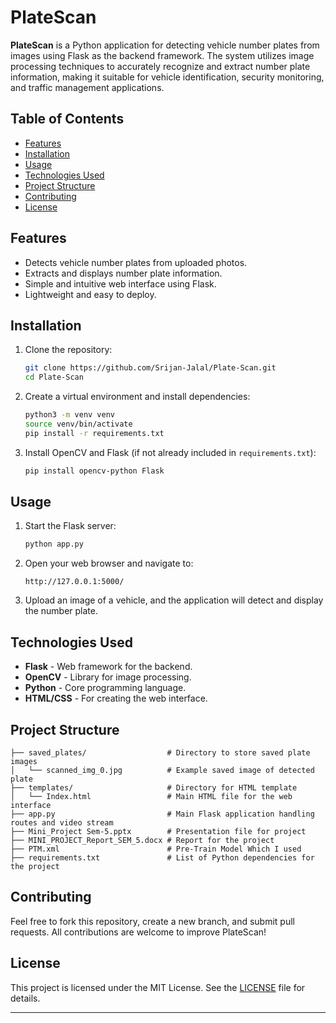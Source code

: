 # PlateScan

**PlateScan** is a Python application for detecting vehicle number plates from images using Flask as the backend framework. The system utilizes image processing techniques to accurately recognize and extract number plate information, making it suitable for vehicle identification, security monitoring, and traffic management applications.

## Table of Contents
- [Features](#features)
- [Installation](#installation)
- [Usage](#usage)
- [Technologies Used](#technologies-used)
- [Project Structure](#project-structure)
- [Contributing](#contributing)
- [License](#license)

## Features
- Detects vehicle number plates from uploaded photos.
- Extracts and displays number plate information.
- Simple and intuitive web interface using Flask.
- Lightweight and easy to deploy.

## Installation

1. Clone the repository:
   ```bash
   git clone https://github.com/Srijan-Jalal/Plate-Scan.git
   cd Plate-Scan
   ```

2. Create a virtual environment and install dependencies:
   ```bash
   python3 -m venv venv
   source venv/bin/activate
   pip install -r requirements.txt
   ```

3. Install OpenCV and Flask (if not already included in `requirements.txt`):
   ```bash
   pip install opencv-python Flask
   ```

## Usage

1. Start the Flask server:
   ```bash
   python app.py
   ```

2. Open your web browser and navigate to:
   ```
   http://127.0.0.1:5000/
   ```

3. Upload an image of a vehicle, and the application will detect and display the number plate.

## Technologies Used
- **Flask** - Web framework for the backend.
- **OpenCV** - Library for image processing.
- **Python** - Core programming language.
- **HTML/CSS** - For creating the web interface.

## Project Structure
```
├── saved_plates/                  # Directory to store saved plate images
│   └── scanned_img_0.jpg          # Example saved image of detected plate
├── templates/                     # Directory for HTML template
│   └── Index.html                 # Main HTML file for the web interface
├── app.py                         # Main Flask application handling routes and video stream
├── Mini_Project Sem-5.pptx        # Presentation file for project
├── MINI_PROJECT_Report_SEM_5.docx # Report for the project
├── PTM.xml                        # Pre-Train Model Which I used
├── requirements.txt               # List of Python dependencies for the project
```

## Contributing
Feel free to fork this repository, create a new branch, and submit pull requests. All contributions are welcome to improve PlateScan!

## License
This project is licensed under the MIT License. See the [LICENSE](LICENSE) file for details.

---
